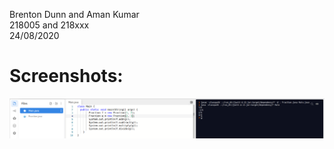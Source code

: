 Brenton Dunn and Aman Kumar <br>
218005 and 218xxx <br>
24/08/2020

# Screenshots: 
![](chapter%206/6-6/images/chapter%206%206-6.png)
